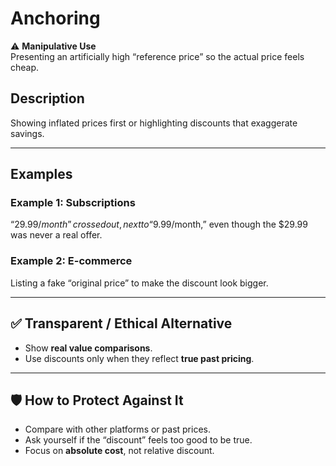 # Anchoring

⚠️ **Manipulative Use**  
Presenting an artificially high “reference price” so the actual price feels cheap.

## Description
Showing inflated prices first or highlighting discounts that exaggerate savings.

---

## Examples

### Example 1: Subscriptions
“$29.99/month” crossed out, next to “$9.99/month,” even though the $29.99 was never a real offer.

### Example 2: E-commerce
Listing a fake “original price” to make the discount look bigger.

---

## ✅ Transparent / Ethical Alternative

- Show **real value comparisons**.  
- Use discounts only when they reflect **true past pricing**.

---

## 🛡️ How to Protect Against It

- Compare with other platforms or past prices.  
- Ask yourself if the “discount” feels too good to be true.  
- Focus on **absolute cost**, not relative discount.
